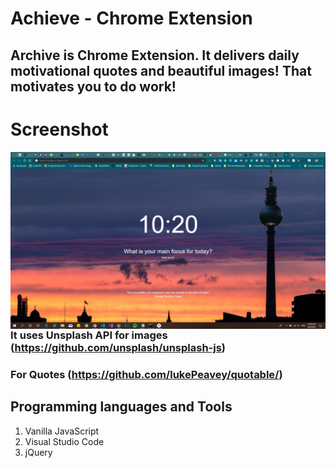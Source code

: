 # Achieve - Chrome Extension 

## Archive is Chrome Extension. It delivers daily motivational quotes and beautiful images! That motivates you to do work!

# Screenshot
<img src="screenshots.jpg"
     alt="Markdown Monster icon"
     style="float: left; margin-right: 10px;" />

### It uses Unsplash API for images (https://github.com/unsplash/unsplash-js)
### For Quotes (https://github.com/lukePeavey/quotable/)

## Programming languages and Tools
1. Vanilla JavaScript
2. Visual Studio Code
3. jQuery  
